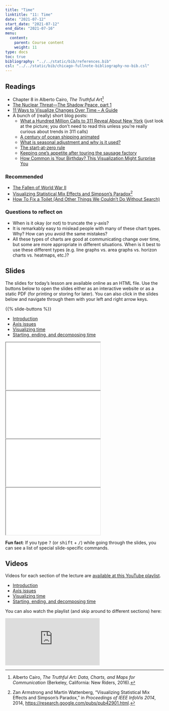 ```yaml
---
title: "Time"
linktitle: "11: Time"
date: "2021-07-12"
start_date: "2021-07-12"
end_date: "2021-07-16"
menu:
  content:
    parent: Course content
    weight: 11
type: docs
toc: true
bibliography: "../../static/bib/references.bib"
csl: "../../static/bib/chicago-fullnote-bibliography-no-bib.csl"
---
```


## Readings

-   <i class="fas fa-book"></i> Chapter 8 in Alberto Cairo, *The Truthful Art*[^1]
-   <i class="fas fa-video"></i> [The Nuclear Threat—The Shadow Peace, part 1](http://www.fallen.io/shadow-peace/1/)
-   <i class="fas fa-external-link-square-alt"></i> [11 Ways to Visualize Changes Over Time – A Guide](https://flowingdata.com/2010/01/07/11-ways-to-visualize-changes-over-time-a-guide/)
-   A bunch of (really) short blog posts:
    -   <i class="fas fa-external-link-square-alt"></i> [What a Hundred Million Calls to 311 Reveal About New York](https://www.wired.com/2010/11/ff_311_new_york/) (just look at the picture; you don’t need to read this unless you’re really curious about trends in 311 calls)
    -   <i class="fas fa-external-link-square-alt"></i> [A century of ocean shipping animated](https://flowingdata.com/2012/04/12/a-century-of-ocean-shipping-animated/)
    -   <i class="fas fa-external-link-square-alt"></i> [What is seasonal adjustment and why is it used?](http://junkcharts.typepad.com/junk_charts/2010/11/what-is-seasonal-adjustment-and-why-is-it-used.html)
    -   <i class="fas fa-external-link-square-alt"></i> [The start-at-zero rule](http://junkcharts.typepad.com/junk_charts/2005/09/the_startatzero.html)
    -   <i class="fas fa-external-link-square-alt"></i> [Keeping one’s appetite after touring the sausage factory](http://junkcharts.typepad.com/numbersruleyourworld/2011/02/keeping-ones-appetite-after-touring-the-sausage-factory.html)
    -   <i class="fas fa-external-link-square-alt"></i> [How Common is Your Birthday? This Visualization Might Surprise You](http://thedailyviz.com/2016/09/17/how-common-is-your-birthday-dailyviz/)

### Recommended

-   <i class="fas fa-video"></i> [The Fallen of World War II](http://www.fallen.io/ww2/)
-   <i class="far fa-file-pdf"></i> [Visualizing Statistical Mix Effects and Simpson’s Paradox](https://static.googleusercontent.com/media/research.google.com/en//pubs/archive/42901.pdf)[^2]
-   <i class="fas fa-external-link-square-alt"></i> [How To Fix a Toilet (And Other Things We Couldn’t Do Without Search)](http://how-to-fix-a-toilet.com/)

### Questions to reflect on

-   When is it okay (or not) to truncate the y-axis?
-   It is remarkably easy to mislead people with many of these chart types. Why? How can you avoid the same mistakes?
-   All these types of charts are good at communicating change over time, but some are more appropriate in different situations. When is it best to use these different types (e.g. line graphs vs. area graphs vs. horizon charts vs. heatmaps, etc.)?

## Slides

The slides for today’s lesson are available online as an HTML file. Use the buttons below to open the slides either as an interactive website or as a static PDF (for printing or storing for later). You can also click in the slides below and navigate through them with your left and right arrow keys.

{{% slide-buttons %}}

<ul class="nav nav-tabs" id="slide-tabs" role="tablist">
<li class="nav-item">
<a class="nav-link active" id="introduction-tab" data-toggle="tab" href="#introduction" role="tab" aria-controls="introduction" aria-selected="true">Introduction</a>
</li>
<li class="nav-item">
<a class="nav-link" id="axis-issues-tab" data-toggle="tab" href="#axis-issues" role="tab" aria-controls="axis-issues" aria-selected="false">Axis issues</a>
</li>
<li class="nav-item">
<a class="nav-link" id="visualizing-time-tab" data-toggle="tab" href="#visualizing-time" role="tab" aria-controls="visualizing-time" aria-selected="false">Visualizing time</a>
</li>
<li class="nav-item">
<a class="nav-link" id="starting-ending-and-decomposing-time-tab" data-toggle="tab" href="#starting-ending-and-decomposing-time" role="tab" aria-controls="starting-ending-and-decomposing-time" aria-selected="false">Starting, ending, and decomposing time</a>
</li>
</ul>

<div id="slide-tabs" class="tab-content">

<div id="introduction" class="tab-pane fade show active" role="tabpanel" aria-labelledby="introduction-tab">

<div class="embed-responsive embed-responsive-16by9">

<iframe class="embed-responsive-item" src="/slides/11-slides.html#1">
</iframe>

</div>

</div>

<div id="axis-issues" class="tab-pane fade" role="tabpanel" aria-labelledby="axis-issues-tab">

<div class="embed-responsive embed-responsive-16by9">

<iframe class="embed-responsive-item" src="/slides/11-slides.html#axis-issues">
</iframe>

</div>

</div>

<div id="visualizing-time" class="tab-pane fade" role="tabpanel" aria-labelledby="visualizing-time-tab">

<div class="embed-responsive embed-responsive-16by9">

<iframe class="embed-responsive-item" src="/slides/11-slides.html#visualizing-time">
</iframe>

</div>

</div>

<div id="starting-ending-and-decomposing-time" class="tab-pane fade" role="tabpanel" aria-labelledby="starting-ending-and-decomposing-time-tab">

<div class="embed-responsive embed-responsive-16by9">

<iframe class="embed-responsive-item" src="/slides/11-slides.html#decomposing">
</iframe>

</div>

</div>

</div>

<div class="fyi">

**Fun fact**: If you type <kbd>?</kbd> (or <kbd>shift</kbd> + <kbd>/</kbd>) while going through the slides, you can see a list of special slide-specific commands.

</div>

## Videos

Videos for each section of the lecture are [available at this YouTube playlist](https://www.youtube.com/playlist?list=PLS6tnpTr39sG0DXT1Bvx0-hQkHrWBABa1).

-   [Introduction](https://www.youtube.com/watch?v=nBVnR_bT8j0&list=PLS6tnpTr39sG0DXT1Bvx0-hQkHrWBABa1)
-   [Axis issues](https://www.youtube.com/watch?v=yuBMJF0ncyI&list=PLS6tnpTr39sG0DXT1Bvx0-hQkHrWBABa1)
-   [Visualizing time](https://www.youtube.com/watch?v=EGTUsCjpAQw&list=PLS6tnpTr39sG0DXT1Bvx0-hQkHrWBABa1)
-   [Starting, ending, and decomposing time](https://www.youtube.com/watch?v=xP6rvggkk9w&list=PLS6tnpTr39sG0DXT1Bvx0-hQkHrWBABa1)

You can also watch the playlist (and skip around to different sections) here:

<div class="embed-responsive embed-responsive-16by9">

<iframe class="embed-responsive-item" src="https://www.youtube.com/embed/playlist?list=PLS6tnpTr39sG0DXT1Bvx0-hQkHrWBABa1" frameborder="0" allow="accelerometer; autoplay; encrypted-media; gyroscope; picture-in-picture" allowfullscreen>
</iframe>

</div>

[^1]: Alberto Cairo, *The Truthful Art: Data, Charts, and Maps for Communication* (Berkeley, California: New Riders, 2016).

[^2]: Zan Armstrong and Martin Wattenberg, “Visualizing Statistical Mix Effects and <span class="nocase">Simpson’s</span> Paradox,” in *Proceedings of IEEE InfoVis 2014*, 2014, <https://research.google.com/pubs/pub42901.html>.
